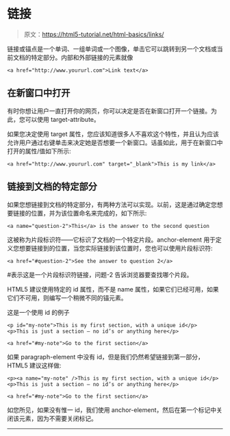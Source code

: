 # 链接

> 原文：<https://html5-tutorial.net/html-basics/links/>

链接或锚点是一个单词、一组单词或一个图像，单击它可以跳转到另一个文档或当前文档的特定部分。内部和外部链接的元素就像

```
<a href="http://www.yoururl.com">Link text</a>
```

## 在新窗口中打开

有时你想让用户一直打开你的网页，你可以决定是否在新窗口打开一个链接。为此，您可以使用 target-attribute。

如果您决定使用 target 属性，您应该知道很多人不喜欢这个特性，并且认为应该允许用户通过右键单击来决定她是否想要一个新窗口。话虽如此，用于在新窗口中打开的属性/值如下所示:

```
<a href="http://www.yoururl.com" target="_blank">This is my link</a>
```

<input type="hidden" name="IL_IN_ARTICLE">

## 链接到文档的特定部分

如果您想链接到文档的特定部分，有两种方法可以实现。以前，这是通过确定您想要链接的位置，并为该位置命名来完成的，如下所示:

```
<a name="question-2">This</a> is the answer to the second question
```

这被称为片段标识符——它标识了文档的一个特定片段。anchor-element 用于定义您想要链接到的位置，当您实际链接到该位置时，您也可以使用片段标识符:

```
<a href="#question-2">See the answer to question 2</a>
```

#表示这是一个片段标识符链接，问题-2 告诉浏览器要查找哪个片段。

HTML5 建议使用特定的 id 属性，而不是 name 属性，如果它们已经可用，如果它们不可用，则编写一个稍微不同的锚元素。

这是一个使用 id 的例子

```
<p id="my-note">This is my first section, with a unique id</p>
<p>This is just a section – no id’s or anything here</p>

<a href="#my-note">Go to the first section</a>
```

如果 paragraph-element 中没有 id，但是我们仍然希望链接到第一部分，HTML5 建议这样做:

```
<p><a name="my-note" />This is my first section, with a unique id</p>
<p>This is just a section – no id’s or anything here</p>

<a href="#my-note">Go to the first section</a>
```

如您所见，如果没有惟一 id，我们使用 anchor-element，然后在第一个标记中关闭该元素，因为不需要关闭标记。

* * *